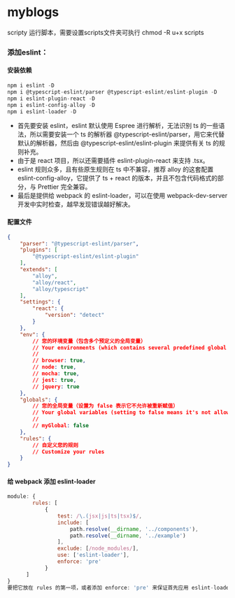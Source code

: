 # myblogs

scripty 运行脚本，需要设置scripts文件夹可执行 chmod -R u+x scripts

### 添加eslint：

#### 安装依赖
```js
npm i eslint -D
npm i @typescript-eslint/parser @typescript-eslint/eslint-plugin -D
npm i eslint-plugin-react -D
npm i eslint-config-alloy -D
npm i eslint-loader -D
```

 - 首先要安装 eslint，eslint 默认使用 Espree 进行解析，无法识别 ts 的一些语法，所以需要安装一个 ts 的解析器 @typescript-eslint/parser，用它来代替默认的解析器，然后由 @typescript-eslint/eslint-plugin 来提供有关 ts 的规则补充。
- 由于是 react 项目，所以还需要插件 eslint-plugin-react 来支持 .tsx。
- eslint 规则众多，且有些原生规则在 ts 中不兼容，推荐 alloy 的这套配置 eslint-config-alloy，它提供了 ts + react 的版本，并且不包含代码格式的部分，与 Prettier 完全兼容。
- 最后是提供给 webpack 的 eslint-loader，可以在使用 webpack-dev-server 开发中实时检查，越早发现错误越好解决。

#### 配置文件
```json
{
    "parser": "@typescript-eslint/parser",
    "plugins": [
        "@typescript-eslint/eslint-plugin"
    ],
    "extends": [
        "alloy",
        "alloy/react",
        "alloy/typescript"
    ],
    "settings": {
        "react": {
            "version": "detect"
        }
    },
    "env": {
        // 您的环境变量（包含多个预定义的全局变量）
        // Your environments (which contains several predefined global variables)
        //
        // browser: true,
        // node: true,
        // mocha: true,
        // jest: true,
        // jquery: true
    },
    "globals": {
        // 您的全局变量（设置为 false 表示它不允许被重新赋值）
        // Your global variables (setting to false means it's not allowed to be reassigned)
        //
        // myGlobal: false
    },
    "rules": {
        // 自定义您的规则
        // Customize your rules
    }
}
```

#### 给 webpack 添加 eslint-loader
```js
module: {
        rules: [
            {
                test: /\.(jsx|js|ts|tsx)$/,
                include: [
                    path.resolve(__dirname, '../components'),
                    path.resolve(__dirname, '../example')
                ],
                exclude: [/node_modules/],
                use: ['eslint-loader'],
                enforce: 'pre'
            }
      ]
}
要把它放在 rules 的第一项，或者添加 enforce: 'pre' 来保证首先应用 eslint-loader，因为是要对我们的源代码进行检查，检查要在 babel-loader 等其他编译之前。
```

